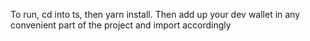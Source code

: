 To run, cd into ts, then yarn install. Then add up your dev wallet in any convenient part of the project and import accordingly
